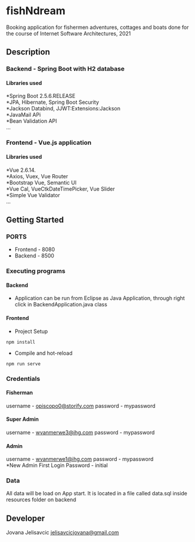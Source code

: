 # fishNdream

Booking application for fishermen adventures, cottages and boats done for the course of Internet Software Architectures, 2021  


## Description

### Backend - Spring Boot with H2 database 
#### Libraries used
*Spring Boot 2.5.6.RELEASE <br/>
*JPA, Hibernate, Spring Boot Security <br/>
*Jackson Databind,  JJWT:Extensions:Jackson <br/>
*JavaMail APi <br/>
*Bean Validation API <br/>
...
### Frontend - Vue.js application
#### Libraries used
*Vue 2.6.14.<br/>
*Axios, Vuex, Vue Router <br/>
*Bootstrap Vue, Semantic UI <br/>
*Vue Cal, VueCtkDateTimePicker, Vue Slider <br/>
*Simple Vue Validator<br/>
...


## Getting Started

### PORTS

* Frontend - 8080
* Backend - 8500


### Executing programs

#### Backend
* Application can be run from Eclipse as Java Application, through right click in BackendApplication.java class


#### Frontend
* Project Setup 

```
npm install
```

* Compile and hot-reload

```
npm run serve
```


### Credentials

#### Fisherman

username - opiscopo0@storify.com password - mypassword

#### Super Admin

username - wvanmerwe3@ihg.com password - mypassword <br />

#### Admin

username - wvanmerwe1@ihg.com password - mypassword <br />
*New Admin First Login Password - initial


### Data 

All data will be load on App start. It is located in a file called data.sql inside resources folder on backend 

## Developer

Jovana Jelisavcic jelisavcicjovana@gmail.com



